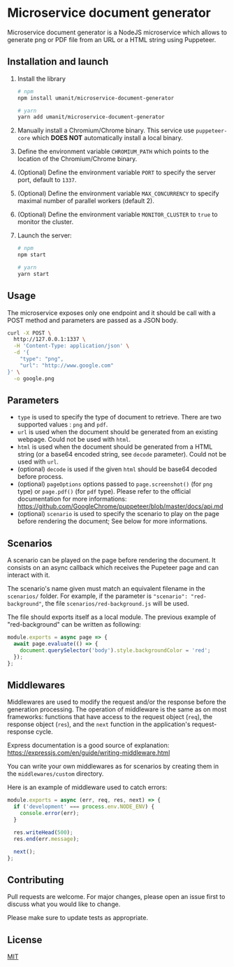 # Microservice document generator

Microservice document generator is a NodeJS microservice which allows to generate png or PDF file from an URL or a
HTML string using Puppeteer.

## Installation and launch

1. Install the library

    ```bash
    # npm
    npm install umanit/microservice-document-generator

    # yarn
    yarn add umanit/microservice-document-generator
    ```

1. Manually install a Chromium/Chrome binary. This service use `puppeteer-core` which **DOES NOT** automatically
install a local binary.

1. Define the environment variable `CHROMIUM_PATH` which points to the location of the Chromium/Chrome binary.

1. (Optional) Define the environment variable `PORT` to specify the server port, default to `1337`.

1. (Optional) Define the environment variable `MAX_CONCURRENCY` to specify maximal number of parallel workers
(default 2).

1. (Optional) Define the environment variable `MONITOR_CLUSTER` to `true` to monitor the cluster.

1. Launch the server:

    ```bash
    # npm
    npm start

    # yarn
    yarn start
    ```

## Usage

The microservice exposes only one endpoint and it should be call with a POST method and parameters are passed as a
JSON body.

```bash
curl -X POST \
  http://127.0.0.1:1337 \
  -H 'Content-Type: application/json' \
  -d '{
    "type": "png",
    "url": "http://www.google.com"
}' \
  -o google.png
```

## Parameters

* `type` is used to specify the type of document to retrieve. There are two supported values : `png` and `pdf`.
* `url` is used when the document should be generated from an existing webpage. Could not be used with `html`.
* `html` is used when the document should be generated from a HTML string (or a base64 encoded string, see `decode`
parameter). Could not be used with `url`.
* (optional) `decode` is used if the given `html` should be base64 decoded before process.
* (optional) `pageOptions` options passed to `page.screenshot()` (for `png` type) or `page.pdf()` (for `pdf` type).
Please refer to the official documentation for more informations: https://github.com/GoogleChrome/puppeteer/blob/master/docs/api.md
* (optional) `scenario` is used to specify the scenario to play on the page before rendering the document; See below
for more informations.

## Scenarios

A scenario can be played on the page before rendering the document. It consists on an async callback which receives the
Pupeteer page and can interact with it.

The scenario's name given must match an equivalent filename in the `scenarios/` folder. For example, if the parameter
is `"scenario": "red-background"`, the file `scenarios/red-background.js` will be used.

The file should exports itself as a local module. The previous example of "red-background" can be written as following:

```js
module.exports = async page => {
  await page.evaluate(() => {
    document.querySelector('body').style.backgroundColor = 'red';
  });
};
```

## Middlewares

Middlewares are used to modify the request and/or the response before the generation processing. The operation of
middleware is the same as on most frameworks: functions that have access to the request object (`req`), the response
object (`res`), and the `next` function in the application's request-response cycle.

Express documentation is a good source of explanation: https://expressjs.com/en/guide/writing-middleware.html

You can write your own middlewares as for scenarios by creating them in the `middlewares/custom` directory.

Here is an example of middleware used to catch errors:

```js
module.exports = async (err, req, res, next) => {
  if ('development' === process.env.NODE_ENV) {
    console.error(err);
  }

  res.writeHead(500);
  res.end(err.message);

  next();
};
```

## Contributing

Pull requests are welcome. For major changes, please open an issue first to discuss what you would like to change.

Please make sure to update tests as appropriate.

## License
[MIT](https://choosealicense.com/licenses/mit/)

